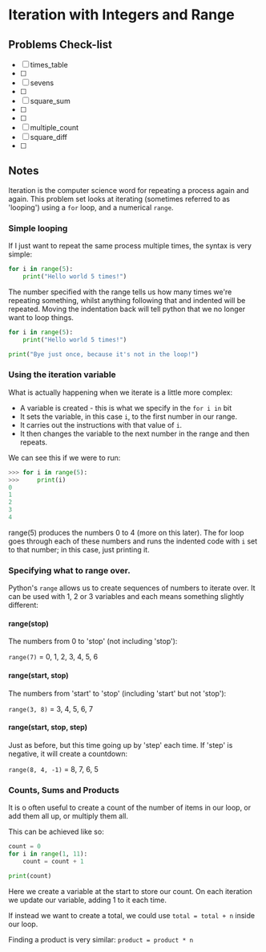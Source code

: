 # Iteration with Integers and Range

## Problems Check-list

* [ ] times_table 
* [ ]
* [ ] sevens 
* [ ]
* [ ] square_sum
* [ ]
* [ ] 
* [ ] multiple_count
* [ ] square_diff
* [ ] 

## Notes

Iteration is the computer science word for repeating a process again and again. This problem set
looks at iterating (sometimes referred to as 'looping') using a `for` loop, and a numerical `range`.

### Simple looping

If I just want to repeat the same process multiple times, the syntax is very simple:

``` python
for i in range(5):
	print("Hello world 5 times!")
```

The number specified with the range tells us how many times we're repeating something, whilst
anything following that and indented will be repeated.  Moving the indentation back will tell
python that we no longer want to loop things.

``` python
for i in range(5):
	print("Hello world 5 times!")

print("Bye just once, because it's not in the loop!")
```

### Using the iteration variable

What is actually happening when we iterate is a little more complex:
  * A variable is created - this is what we specify in the `for i in` bit
  * It sets the variable, in this case `i`, to the first number in our range.
  * It carries out the instructions with that value of `i`.
  * It then changes the variable to the next number in the range and then repeats.

We can see this if we were to run:

``` python
>>> for i in range(5):
>>>		print(i)
0
1
2
3
4
```

range(5) produces the numbers 0 to 4 (more on this later). The for loop goes through each
of these numbers and runs the indented code with `i` set to that number; in this case, just
printing it.


### Specifying what to range over.

Python's `range` allows us to create sequences of numbers to iterate over.  It can be used
with 1, 2 or 3 variables and each means something slightly different:

#### range(stop)

The numbers from 0 to 'stop' (not including 'stop'):

`range(7)` = 0, 1, 2, 3, 4, 5, 6

#### range(start, stop)

The numbers from 'start' to 'stop' (including 'start' but not 'stop'):

`range(3, 8)` = 3, 4, 5, 6, 7

#### range(start, stop, step)

Just as before, but this time going up by 'step' each time. If 'step' is negative, it
will create a countdown:

`range(8, 4, -1)` = 8, 7, 6, 5


### Counts, Sums and Products

It is o often useful to create a count of the number of items in our loop, or add them
all up, or multiply them all.

This can be achieved like so:

``` python
count = 0
for i in range(1, 11):
	count = count + 1

print(count)
```

Here we create a variable at the start to store our count. On each iteration we update
our variable, adding 1 to it each time.

If instead we want to create a total, we could use `total = total + n` inside our loop.

Finding a product is very similar: `product = product * n`

